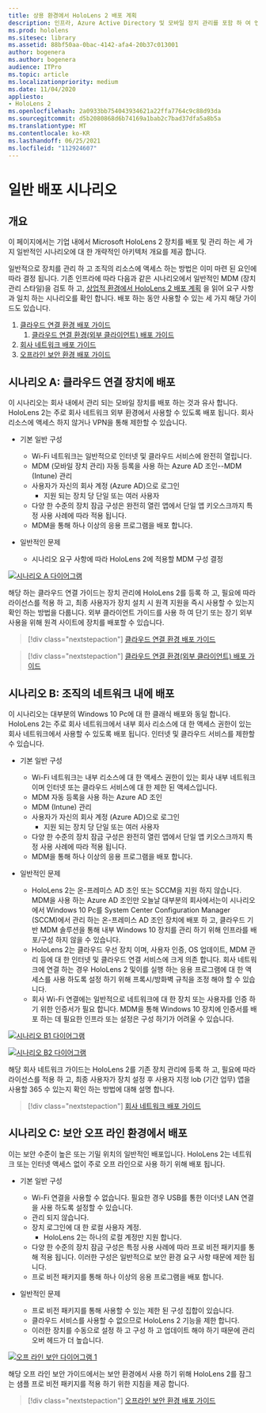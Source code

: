 ```yaml
---
title: 상용 환경에서 HoloLens 2 배포 계획
description: 인프라, Azure Active Directory 및 모바일 장치 관리를 포함 하 여 엔터프라이즈 환경에서 HoloLens를 배포 하 고 관리 하는 방법에 대해 자세히 알아보세요.
ms.prod: hololens
ms.sitesec: library
ms.assetid: 88bf50aa-0bac-4142-afa4-20b37c013001
author: bogenera
ms.author: bogenera
audience: ITPro
ms.topic: article
ms.localizationpriority: medium
ms.date: 11/04/2020
appliesto:
- HoloLens 2
ms.openlocfilehash: 2a0933bb754043934621a22ffa7764c9c88d93da
ms.sourcegitcommit: d5b2080868d6b74169a1bab2c7bad37dfa5a8b5a
ms.translationtype: MT
ms.contentlocale: ko-KR
ms.lasthandoff: 06/25/2021
ms.locfileid: "112924607"
---
```

# <a name="common-deployment-scenarios"></a>일반 배포 시나리오

## <a name="overview"></a>개요

이 페이지에서는 기업 내에서 Microsoft HoloLens 2 장치를 배포 및 관리 하는 세 가지 일반적인 시나리오에 대 한 개략적인 아키텍처 개요를 제공 합니다.

일반적으로 장치를 관리 하 고 조직의 리소스에 액세스 하는 방법은 이미 마련 된 요인에 따라 결정 됩니다. 기존 인프라에 따라 다음과 같은 시나리오에서 일반적인 MDM (장치 관리 스타일)을 검토 하 고, [상업적 환경에서 HoloLens 2 배포 계획](hololens-core-components.md) 을 읽어 요구 사항과 일치 하는 시나리오를 확인 합니다. 배포 하는 동안 사용할 수 있는 세 가지 해당 가이드도 있습니다.


 1. [클라우드 연결 환경 배포 가이드](hololens2-cloud-connected-overview.md)
     1. [클라우드 연결 환경(외부 클라이언트) 배포 가이드](hololens2-deployment-guide.md)
 1. [회사 네트워크 배포 가이드](hololens2-corp-connected-overview.md)
 1. [오프라인 보안 환경 배포 가이드](hololens-common-scenarios-offline-secure.md)

## <a name="scenario-a-deploy-to-cloud-connected-devices"></a>시나리오 A: 클라우드 연결 장치에 배포

이 시나리오는 회사 내에서 관리 되는 모바일 장치를 배포 하는 것과 유사 합니다. HoloLens 2는 주로 회사 네트워크 외부 환경에서 사용할 수 있도록 배포 됩니다. 회사 리소스에 액세스 하지 않거나 VPN을 통해 제한할 수 있습니다. 
 * 기본 일반 구성
   * Wi-Fi 네트워크는 일반적으로 인터넷 및 클라우드 서비스에 완전히 열립니다.
   * MDM (모바일 장치 관리) 자동 등록을 사용 하는 Azure AD 조인--MDM (Intune) 관리
   * 사용자가 자신의 회사 계정 (Azure AD)으로 로그인
     * 지원 되는 장치 당 단일 또는 여러 사용자
   * 다양 한 수준의 장치 잠금 구성은 완전히 열린 앱에서 단일 앱 키오스크까지 특정 사용 사례에 따라 적용 됩니다.
   * MDM을 통해 하나 이상의 응용 프로그램을 배포 합니다.

* 일반적인 문제
   * 시나리오 요구 사항에 따라 HoloLens 2에 적용할 MDM 구성 결정

[![시나리오 A 다이어그램 ](images/deployment-guides-revised-scenario-a.png)](images/deployment-guides-revised-scenario-a.png#lightbox)

해당 하는 클라우드 연결 가이드는 장치 관리에 HoloLens 2를 등록 하 고, 필요에 따라 라이선스를 적용 하 고, 최종 사용자가 장치 설치 시 원격 지원을 즉시 사용할 수 있는지 확인 하는 방법을 다룹니다. 외부 클라이언트 가이드를 사용 하 여 단기 또는 장기 외부 사용을 위해 원격 사이트에 장치를 배포할 수 있습니다.

> [!div class="nextstepaction"]
> [클라우드 연결 환경 배포 가이드](hololens2-cloud-connected-overview.md)

> [!div class="nextstepaction"]
> [클라우드 연결 환경(외부 클라이언트) 배포 가이드](hololens2-deployment-guide.md)

## <a name="scenario-b-deploy-inside-your-organizations-network"></a>시나리오 B: 조직의 네트워크 내에 배포

이 시나리오는 대부분의 Windows 10 Pc에 대 한 클래식 배포와 동일 합니다. HoloLens 2는 주로 회사 네트워크에서 내부 회사 리소스에 대 한 액세스 권한이 있는 회사 네트워크에서 사용할 수 있도록 배포 됩니다. 인터넷 및 클라우드 서비스를 제한할 수 있습니다. 

 * 기본 일반 구성
   * Wi-Fi 네트워크는 내부 리소스에 대 한 액세스 권한이 있는 회사 내부 네트워크 이며 인터넷 또는 클라우드 서비스에 대 한 제한 된 액세스입니다.
   * MDM 자동 등록을 사용 하는 Azure AD 조인
   * MDM (Intune) 관리
   * 사용자가 자신의 회사 계정 (Azure AD)으로 로그인
     * 지원 되는 장치 당 단일 또는 여러 사용자
   * 다양 한 수준의 장치 잠금 구성은 완전히 열린 앱에서 단일 앱 키오스크까지 특정 사용 사례에 따라 적용 됩니다.
   * MDM을 통해 하나 이상의 응용 프로그램을 배포 합니다.

 * 일반적인 문제
   * HoloLens 2는 온-프레미스 AD 조인 또는 SCCM을 지원 하지 않습니다. MDM을 사용 하는 Azure AD 조인만 오늘날 대부분의 회사에서는이 시나리오에서 Windows 10 Pc를 System Center Configuration Manager (SCCM)에서 관리 하는 온-프레미스 AD 조인 장치에 배포 하 고, 클라우드 기반 MDM 솔루션을 통해 내부 Windows 10 장치를 관리 하기 위해 인프라를 배포/구성 하지 않을 수 있습니다.
   * HoloLens 2는 클라우드 우선 장치 이며, 사용자 인증, OS 업데이트, MDM 관리 등에 대 한 인터넷 및 클라우드 연결 서비스에 크게 의존 합니다. 회사 네트워크에 연결 하는 경우 HoloLens 2 및이를 실행 하는 응용 프로그램에 대 한 액세스를 사용 하도록 설정 하기 위해 프록시/방화벽 규칙을 조정 해야 할 수 있습니다.
   * 회사 Wi-Fi 연결에는 일반적으로 네트워크에 대 한 장치 또는 사용자를 인증 하기 위한 인증서가 필요 합니다. MDM을 통해 Windows 10 장치에 인증서를 배포 하는 데 필요한 인프라 또는 설정은 구성 하기가 어려울 수 있습니다.

[![시나리오 B1 다이어그램 ](images/deployment-guides-revised-scenario-b-01-1.png)](images/deployment-guides-revised-scenario-b-01-1.png#lightbox)

[![시나리오 B2 다이어그램 ](images/deployment-guides-revised-scenario-b-02-1.png)](images/deployment-guides-revised-scenario-b-02-1.png#lightbox)

해당 회사 네트워크 가이드는 HoloLens 2를 기존 장치 관리에 등록 하 고, 필요에 따라 라이선스를 적용 하 고, 최종 사용자가 장치 설정 후 사용자 지정 lob (기간 업무) 앱을 사용할 365 수 있는지 확인 하는 방법에 대해 설명 합니다.

> [!div class="nextstepaction"]
> [회사 네트워크 배포 가이드](hololens2-corp-connected-overview.md)

## <a name="scenario-c-deploy-in-secure-offline-environment"></a>시나리오 C: 보안 오프 라인 환경에서 배포

이는 보안 수준이 높은 또는 기밀 위치의 일반적인 배포입니다. HoloLens 2는 네트워크 또는 인터넷 액세스 없이 주로 오프 라인으로 사용 하기 위해 배포 됩니다. 
 * 기본 일반 구성
   * Wi-Fi 연결을 사용할 수 없습니다. 필요한 경우 USB를 통한 이더넷 LAN 연결을 사용 하도록 설정할 수 있습니다.
   * 관리 되지 않습니다.
   * 장치 로그인에 대 한 로컬 사용자 계정.
     * HoloLens 2는 하나의 로컬 계정만 지원 합니다.
   * 다양 한 수준의 장치 잠금 구성은 특정 사용 사례에 따라 프로 비전 패키지를 통해 적용 됩니다. 이러한 구성은 일반적으로 보안 환경 요구 사항 때문에 제한 됩니다.
   * 프로 비전 패키지를 통해 하나 이상의 응용 프로그램을 배포 합니다.

 * 일반적인 문제
   * 프로 비전 패키지를 통해 사용할 수 있는 제한 된 구성 집합이 있습니다.
   * 클라우드 서비스를 사용할 수 없으므로 HoloLens 2 기능을 제한 합니다.
   * 이러한 장치를 수동으로 설정 하 고 구성 하 고 업데이트 해야 하기 때문에 관리 오버 헤드가 더 높습니다.

[![오프 라인 보안 다이어그램 1 ](images/deployment-guides-revised-scenario-c-01.png)](images/deployment-guides-revised-scenario-c-01.png#lightbox)

해당 오프 라인 보안 가이드에서는 보안 환경에서 사용 하기 위해 HoloLens 2를 잠그는 샘플 프로 비전 패키지를 적용 하기 위한 지침을 제공 합니다.

> [!div class="nextstepaction"]
> [오프라인 보안 환경 배포 가이드](hololens-common-scenarios-offline-secure.md)


